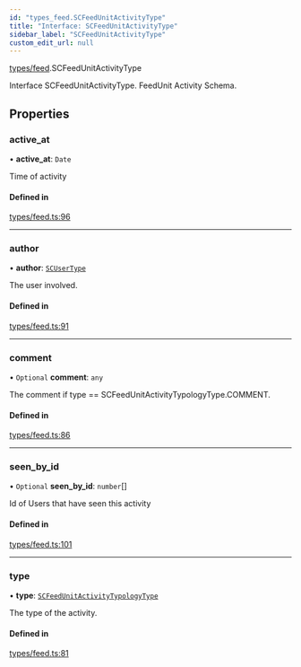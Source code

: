 ```yaml
---
id: "types_feed.SCFeedUnitActivityType"
title: "Interface: SCFeedUnitActivityType"
sidebar_label: "SCFeedUnitActivityType"
custom_edit_url: null
---
```


[types/feed](../modules/types_feed).SCFeedUnitActivityType

Interface SCFeedUnitActivityType.
FeedUnit Activity Schema.

## Properties

### active\_at

• **active\_at**: `Date`

Time of activity

#### Defined in

[types/feed.ts:96](https://github.com/selfcommunity/community-ui/blob/9148e4e/packages/sc-core/src/types/feed.ts#L96)

___

### author

• **author**: [`SCUserType`](types_user.SCUserType)

The user involved.

#### Defined in

[types/feed.ts:91](https://github.com/selfcommunity/community-ui/blob/9148e4e/packages/sc-core/src/types/feed.ts#L91)

___

### comment

• `Optional` **comment**: `any`

The comment if type ==  SCFeedUnitActivityTypologyType.COMMENT.

#### Defined in

[types/feed.ts:86](https://github.com/selfcommunity/community-ui/blob/9148e4e/packages/sc-core/src/types/feed.ts#L86)

___

### seen\_by\_id

• `Optional` **seen\_by\_id**: `number`[]

Id of Users that have seen this activity

#### Defined in

[types/feed.ts:101](https://github.com/selfcommunity/community-ui/blob/9148e4e/packages/sc-core/src/types/feed.ts#L101)

___

### type

• **type**: [`SCFeedUnitActivityTypologyType`](../enums/types_feed.SCFeedUnitActivityTypologyType)

The type of the activity.

#### Defined in

[types/feed.ts:81](https://github.com/selfcommunity/community-ui/blob/9148e4e/packages/sc-core/src/types/feed.ts#L81)
